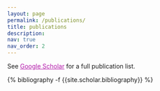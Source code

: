 ```yaml
---
layout: page
permalink: /publications/
title: publications
description: 
nav: true
nav_order: 2
---
```

<!-- _pages/publications.md -->
<div class="publications">

See <a href="https://scholar.google.com/citations?hl=zh-CN&user=qTwd1aEAAAAJ&view_op=list_works&sortby=pubdate" style="color:#b31aaa;">Google Scholar</a> for a full publication list.

{% bibliography -f {{site.scholar.bibliography}} %}

</div>
